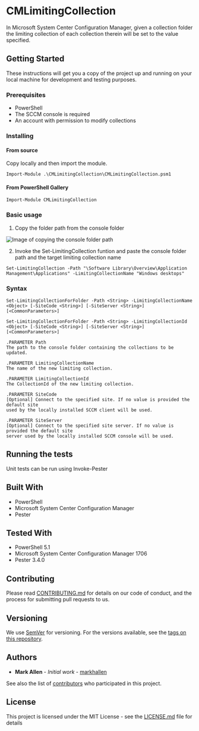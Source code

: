 # CMLimitingCollection

In Microsoft System Center Configuration Manager, given a collection folder the limiting collection of each collection therein will be set to the value specified.

## Getting Started

These instructions will get you a copy of the project up and running on your local machine for development and testing purposes.

### Prerequisites

* PowerShell
* The SCCM console is required
* An account with permission to modify collections

### Installing

#### From source

Copy locally and then import the module.

`Import-Module .\CMLimitingCollection\CMLimitingCollection.psm1`

#### From PowerShell Gallery

`Import-Module CMLimitingCollection`

### Basic usage

1. Copy the folder path from the console folder

![Image of copying the console folder path](https://markallenit.com/blog/wp-content/uploads/2018/01/Copy-console-coll-path.png)

2. Invoke the Set-LimitingCollection funtion and paste the console folder path and the target limiting collection name

`Set-LimitingCollection -Path "\Software Library\Overview\Application Management\Applications" -LimitingCollectionName "Windows desktops"`

### Syntax

    Set-LimitingCollectionForFolder -Path <String> -LimitingCollectionName <Object> [-SiteCode <String>] [-SiteServer <String>] [<CommonParameters>]

    Set-LimitingCollectionForFolder -Path <String> -LimitingCollectionId <Object> [-SiteCode <String>] [-SiteServer <String>] [<CommonParameters>]

    .PARAMETER Path
    The path to the console folder containing the collections to be updated.

    .PARAMETER LimitingCollectionName
    The name of the new limiting collection.

    .PARAMETER LimitingCollectionId
    The CollectionId of the new limiting collection.

    .PARAMETER SiteCode
    [Optional] Connect to the specified site. If no value is provided the default site
    used by the locally installed SCCM client will be used.

    .PARAMETER SiteServer
    [Optional] Connect to the specified site server. If no value is provided the default site
    server used by the locally installed SCCM console will be used.

## Running the tests

Unit tests can be run using Invoke-Pester

## Built With

* PowerShell
* Microsoft System Center Configuration Manager
* Pester

## Tested With

* PowerShell 5.1
* Microsoft System Center Configuration Manager 1706
* Pester 3.4.0

## Contributing

Please read [CONTRIBUTING.md](CONTRIBUTING.md) for details on our code of conduct, and the process for submitting pull requests to us.

## Versioning

We use [SemVer](http://semver.org/) for versioning. For the versions available, see the [tags on this repository](https://github.com/your/project/tags).

## Authors

* **Mark Allen** - *Initial work* - [markhallen](https://github.com/markhallen)

See also the list of [contributors](https://github.com/markhallen/CMLimitingCollection/contributors) who participated in this project.

## License

This project is licensed under the MIT License - see the [LICENSE.md](LICENSE.md) file for details
